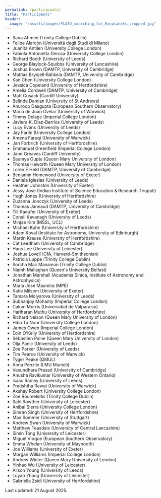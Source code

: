 ```yaml
---
permalink: /participants/
title: "Participants"
header:
  image: "/assets/images/PLATO_searching_for_Exoplanets_cropped.jpg"
---
```


- Sana Ahmed (Trinity College Dublin)
- Felipe Alarcón (Universitá degli Studi di Milano)
- Juanita Antilen (University College London)
- Fabiola Antonietta Gerosa (University College London)
- Richard Booth (University of Leeds)
- George Blaylock-Squibbs (University of Lancashire)
- Joshua Brown (DAMTP, University of Cambridge)
- Mattias Brynjell-Rahkola (DAMTP, University of Cambridge)
- Kan Chen (University College London)
- Jessica Copeland (University of Hertfordshire)
- Amelia Cordwell (DAMTP, University of Cambridge)
- Matt Cusack (Cardiff University)
- Belinda Damian (University of St Andrews)
- Anuroop Dasgupta (European Southern Observatory)
- Maria de Juan Ovelar (University of Warwick)
- Timmy Delage (Imperial College London)
- Javiera K. Díaz-Berríos (University of Leeds)
- Lucy Evans (University of Leeds)
- Jay Farihi (University College London)
- Amena Faruqi (University of Warwick)
- Jan Forbrich (University of Hertfordshire)
- Emmanuel Greenfield (Imperial College London)
- Jane Greaves (Cardiff University)
- Saumya Gupta (Queen Mary University of London)
- Thomas Haworth (Queen Mary University of London)
- Loren E Held (DAMTP, University of Cambridge)
- Benjamin Homewood (University of Exeter)
- Daniela Iglesias (University of Leeds)
- Heather Johnston (University of Exeter)
- Jessy Jose (Indian Institute of Science Education & Research Tirupati)
- Hugh Jones (University of Hertfordshire)
- Zuzanna Jonczyk (University of Leeds)
- Thomas Jannaud (DAMTP, University of Cambridge)
- Till Kaeufer (University of Exeter)
- Conall Kavanagh (University of Leeds)
- Minjae Kim (MSSL, UCL)
- Michael Kuhn (University of Hertfordshire)
- Adam Koval (Institute for Astronomy, University of Edinburgh)
- Martin Krause (University of Hertfordshire)
- Cat Leedham (University of Cambridge)
- Hans Lee (University of Leicester)
- Joshua Lovell (CfA, Harvard-Smithsonian)
- Patricia Luppe (Trinity College Dublin)
- Sorcha Mac Manamon (Trinity College Dublin)
- Niamh Mallaghan (Queen's University Belfast)
- Jonathan Marshall (Academia Sinica, Institute of Astronomy and Astrophysics)
- Maria Jose Maureira (MPE)
- Katie Milsom (University of Exeter)
- Tamara Molyarova (University of Leeds)
- Subhanjoy Mohanty (Imperial College London)
- Calum Morris (Universidad de Valparaíso)
- Hariharan Muthu (University of Hertfordshire)
- Richard Nelson (Queen Mary University of London)
- Hiba Tu Noor (University College London)
- James Owen (Imperial College London)
- Eoin O'Kelly (University of Hertfordshire)
- Sébastien Paine (Queen Mary University of London)
- Olja Panic (University of Leeds)
- Zoe Parker (University of Leeds)
- Tim Pearce (University of Warwick)
- Tyger Peake (QMUL)
- Anna Penzlin (LMU Munich)
- Vasundhara Prasad (University of Cambridge)
- Anusha Ravikumar (University of Western Ontario)
- Isaac Radley (University of Leeds)
- Pratishtha Rawat (University of Warwick)
- Akshay Robert (University College London)
- Zoe Roumeliotis (Trinity College Dublin)
- Sahl Rowther (University of Leicester)
- Anibal Sierra (University College London)
- Simran Singh (University of Hertfordshire)
- Max Sommer (University of Stuttgart)
- Andrew Swan (University of Warwick)
- Matthew Teasdale (University of Central Lancashire)
- Simin Tong (University of Leicester)
- Miguel Vioque (European Southern Observatory)
- Emma Whelan (University of Maynooth)
- Joe Williams (University of Exeter)
- Morgan Williams (Imperial College London)
- Andrew Winter (Queen Mary University of London)
- Yinhao Wu (University of Leicester)
- Alison Young (University of Leeds)
- Luyao Zhang (University of Leicester)
- Gabriella Zsidi (University of Hertfordshire)

[- James Miley (Joint ALMA Observatory)]: #

Last updated: 21 August 2025.


